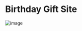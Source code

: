 # Birthday Gift Site 

![image](https://user-images.githubusercontent.com/125750266/224916458-b0c76593-eafd-48ae-8feb-b6b2b88f8e34.png)
